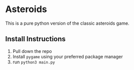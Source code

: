 # Asteroids
This is a pure python version of the classic asteroids game. 


## Install Instructions
1. Pull down the repo
2. Install `pygame` using your preferred package manager
3. run `python3 main.py`

